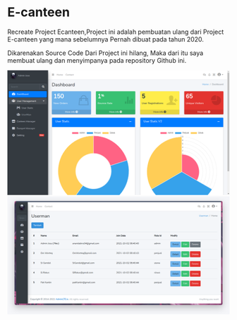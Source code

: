 # E-canteen

Recreate Project Ecanteen,Project ini adalah pembuatan ulang dari Project E-canteen yang mana sebelumnya Pernah dibuat pada tahun 2020.

Dikarenakan Source Code Dari Project ini hilang, Maka dari itu saya membuat ulang dan menyimpanya pada repository Github ini.

![Gambar Dashboard Ecanteen](img/2021-09-23-080718_1366x768_scrot.png)
![Gambar Userman Ecanteen](img/2021-10-04-115250_1320x661_scrot.png)
